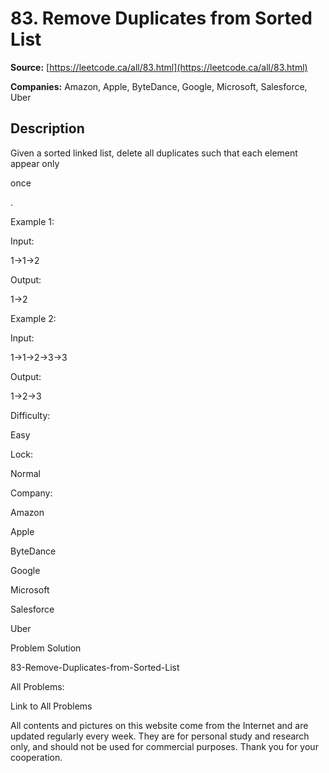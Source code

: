 # 83. Remove Duplicates from Sorted List

**Source:** [https://leetcode.ca/all/83.html](https://leetcode.ca/all/83.html)

**Companies:** Amazon, Apple, ByteDance, Google, Microsoft, Salesforce, Uber

## Description

Given a sorted linked list, delete all duplicates such that each element appear only

once

.

Example 1:

Input:

1->1->2

Output:

1->2

Example 2:

Input:

1->1->2->3->3

Output:

1->2->3

Difficulty:

Easy

Lock:

Normal

Company:

Amazon

Apple

ByteDance

Google

Microsoft

Salesforce

Uber

Problem Solution

83-Remove-Duplicates-from-Sorted-List

All Problems:

Link to All Problems

All contents and pictures on this website come from the Internet and are updated regularly every week. They are for personal study and research only, and should not be used for commercial purposes. Thank you for your cooperation.

